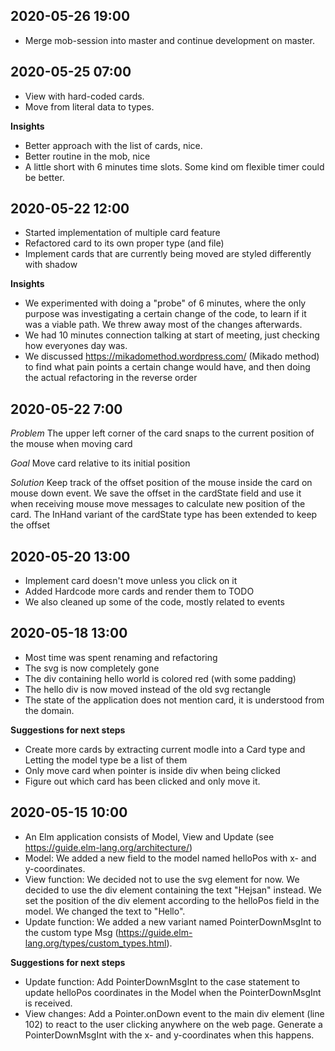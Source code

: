 2020-05-26 19:00
----------------
- Merge mob-session into master and continue development on master.


2020-05-25 07:00
----------------
- View with hard-coded cards.
- Move from literal data to types.

**Insights**
* Better approach with the list of cards, nice. 
* Better routine in the mob, nice
* A little short with 6 minutes time slots. Some kind om flexible timer could be better.


2020-05-22 12:00
----------------
- Started implementation of multiple card feature
- Refactored card to its own proper type (and file)
- Implement cards that are currently being moved are styled differently with shadow

**Insights**
* We experimented with doing a "probe" of 6 minutes,
where the only purpose was investigating a certain change
of the code, to learn if it was a viable path. We threw
away most of the changes afterwards.
* We had 10 minutes connection talking at start of meeting,
just checking how everyones day was.
* We discussed https://mikadomethod.wordpress.com/ (Mikado method) to find what pain points a certain change would have,
and then doing the actual refactoring in the reverse order


2020-05-22 7:00
---------------
*Problem* The upper left corner of the card snaps to the current position of the mouse when moving card

*Goal* Move card relative to its initial position

*Solution* Keep track of the offset position of the mouse inside the card on mouse down event. We save the offset in the cardState field and use it when receiving mouse move messages to calculate new position of the card. The InHand variant of the cardState type has been extended to keep the offset


2020-05-20 13:00
----------------
- Implement card doesn't move unless you click on it
- Added Hardcode more cards and render them to TODO
- We also cleaned up some of the code, mostly related to events


2020-05-18 13:00
----------------
- Most time was spent renaming and refactoring
- The svg is now completely gone
- The div containing hello world is colored red (with some padding)
- The hello div is now moved instead of the old svg rectangle
- The state of the application does not mention card, it is understood from the domain.


**Suggestions for next steps**
- Create more cards by extracting current modle into a Card type and Letting the model type be a list of them
- Only move card when pointer is inside div when being clicked
- Figure out which card has been clicked and only move it.


2020-05-15 10:00
----------------
- An Elm application consists of Model, View and Update (see https://guide.elm-lang.org/architecture/)
- Model: We added a new field to the model named helloPos with x- and y-coordinates.
- View function: We decided not to use the svg element for now. We decided to use the div element containing the text "Hejsan" instead. We set the position of the div element according to the helloPos field in the model. We changed the text to "Hello".
- Update function: We added a new variant named PointerDownMsgInt to the custom type Msg (https://guide.elm-lang.org/types/custom_types.html).


**Suggestions for next steps**
- Update function: Add PointerDownMsgInt to the case statement to update helloPos coordinates in the Model when the PointerDownMsgInt is received.
- View changes: Add a Pointer.onDown event to the main div element (line 102) to react to the user clicking anywhere on the web page. Generate a PointerDownMsgInt with the x- and y-coordinates when this happens.
